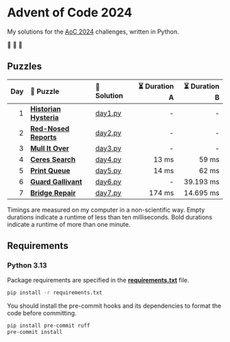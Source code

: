 # Advent of Code 2024

My solutions for the [AoC 2024](https://adventofcode.com/2024) challenges, written in Python.

🎄 🎄 🎄

## Puzzles

| Day | 🧩 Puzzle                                                     | 🐍 Solution            | ⏳ Duration A | ⏳ Duration B |
| --: | :------------------------------------------------------------ | :--------------------- | ------------: | ------------: |
|   1 | **[Historian Hysteria](https://adventofcode.com/2024/day/1)** | [day1.py](src/day1.py) |             - |             - |
|   2 | **[Red-Nosed Reports](https://adventofcode.com/2024/day/2)**  | [day2.py](src/day2.py) |             - |             - |
|   3 | **[Mull It Over](https://adventofcode.com/2024/day/3)**       | [day3.py](src/day3.py) |             - |             - |
|   4 | **[Ceres Search](https://adventofcode.com/2024/day/4)**       | [day4.py](src/day4.py) |         13 ms |         59 ms |
|   5 | **[Print Queue](https://adventofcode.com/2024/day/5)**        | [day5.py](src/day5.py) |         14 ms |         62 ms |
|   6 | **[Guard Gallivant](https://adventofcode.com/2024/day/6)**    | [day6.py](src/day6.py) |             - |     39.193 ms |
|   7 | **[Bridge Repair](https://adventofcode.com/2024/day/7)**      | [day7.py](src/day7.py) |        174 ms |     14.695 ms |

Timings are measured on my computer in a non-scientific way.
Empty durations indicate a runtime of less than ten milliseconds.
Bold durations indicate a runtime of more than one minute.

## Requirements

### Python 3.13

Package requirements are specified in the **[requirements.txt](requirements.txt)** file.

```sh
pip install -r requirements.txt
```

You should install the pre-commit hooks and its dependencies to format the code before committing.

```sh
pip install pre-commit ruff
pre-commit install
```
